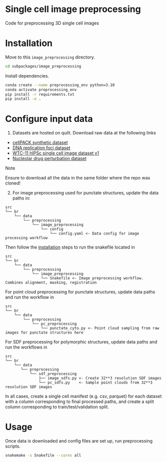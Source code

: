 # Single cell image preprocessing

Code for preprocessing 3D single cell images

# Installation

Move to this `image_preprocessing` directory.
```bash
cd subpackages/image_preprocessing
```

Install dependencies.
```bash
conda create --name preprocessing_env python=3.10
conda activate preprocessing_env
pip install -r requirements.txt
pip install -e .
```

# Configure input data

1. Datasets are hosted on quilt. Download raw data at the following links

* [cellPACK synthetic dataset](https://open.quiltdata.com/b/allencell/tree/aics/morphology_appropriate_representation_learning/cellPACK_single_cell_punctate_structure/)
* [DNA replication foci dataset](https://open.quiltdata.com/b/allencell/packages/aics/nuclear_project_dataset_4)
* [WTC-11 hIPSc single cell image dataset v1](https://staging.allencellquilt.org/b/allencell/tree/aics/hipsc_single_cell_image_dataset/)
* [Nucleolar drug perturbation dataset](https://open.quiltdata.com/b/allencell/tree/aics/NPM1_single_cell_drug_perturbations/)

> [!NOTE]  
> Ensure to download all the data in the same folder where the repo was cloned!

2. For image preprocessing used for punctate structures, update the data paths in:

```
src
└── br
    └── data
        └── preprocessing
            └── image_preprocessing
                └── config
                    └── config.yaml <- Data config for image processing workflow
```

Then follow the [installation](src/br/data/preprocessing/image_preprocessing/README.md) steps to run the snakefile located in

```
src
└── br
    └── data
        └── preprocessing
            └── image_preprocessing
                └── Snakefile <- Image preprocessing workflow. Combines alignment, masking, registration
```

For point cloud preprocessing for punctate structures, update data paths and run the workflow in

```
src
└── br
    └── data
        └── preprocessing
            └── pc_preprocessing
                └── punctate_cyto.py <- Point cloud sampling from raw images for punctate structures here
```

For SDF preprocessing for polymorphic structures, update data paths and run the workflows in

```
src
└── br
    └── data
       └── preprocessing
           └── sdf_preprocessing
               ├── image_sdfs.py <- Create 32**3 resolution SDF images
               └── pc_sdfs.py    <- Sample point clouds from 32**3 resolution SDF images
```

In all cases, create a single cell manifest (e.g. csv, parquet) for each dataset with a column corresponding to final processed paths, and create a split column corresponding to train/test/validation split.

# Usage
Once data is downloaded and config files are set up, run preprocessing scripts.
```bash
snakemake -s Snakefile --cores all
```

